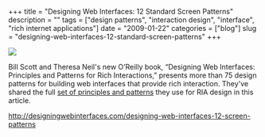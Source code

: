 +++
title = "Designing Web Interfaces: 12 Standard Screen Patterns"
description = ""
tags = ["design patterns", "interaction design", "interface", "rich internet applications"]
date = "2009-01-22"
categories = ["blog"]
slug = "designing-web-interfaces-12-standard-screen-patterns"
+++



  <div class="notebook-screenshot"><a href="http://designingwebinterfaces.com/designing-web-interfaces-12-screen-patterns"><img src="/media/notebook/12-standard-screen-patterns.jpg" class="notebook-image" /></a></div><p>Bill Scott and Theresa Neil's new O’Reilly book, “Designing Web Interfaces: Principles and Patterns for Rich Interactions,” presents more than 75 design patterns for building web interfaces that provide rich interaction. They've shared the full <a href="http://designingwebinterfaces.com/designing-web-interfaces-12-screen-patterns">set of principles and patterns</a> they use for RIA design in this article.</p>
    
  <a href="http://designingwebinterfaces.com/designing-web-interfaces-12-screen-patterns">http://designingwebinterfaces.com/designing-web-interfaces-12-screen-patterns</a>
